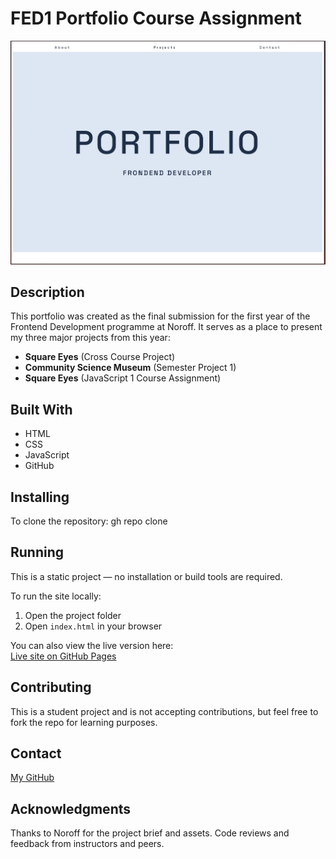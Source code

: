 # FED1 Portfolio Course Assignment

![Portfolio homepage](./assets/screenshot-portfolio.jpg)

## Description

This portfolio was created as the final submission for the first year of the Frontend Development programme at Noroff. It serves as a place to present my three major projects from this year:

- **Square Eyes** (Cross Course Project)
- **Community Science Museum** (Semester Project 1)
- **Square Eyes** (JavaScript 1 Course Assignment)

## Built With

- HTML
- CSS
- JavaScript
- GitHub

## Installing

To clone the repository: gh repo clone

## Running

This is a static project — no installation or build tools are required.

To run the site locally:

1. Open the project folder
2. Open `index.html` in your browser

You can also view the live version here:  
[Live site on GitHub Pages](https://martine04384.github.io/FED1-portfolio-woxholth-addison/)

## Contributing

This is a student project and is not accepting contributions, but feel free to fork the repo for learning purposes.

## Contact

[My GitHub](https://github.com/martine04384)

## Acknowledgments

Thanks to Noroff for the project brief and assets.
Code reviews and feedback from instructors and peers.
